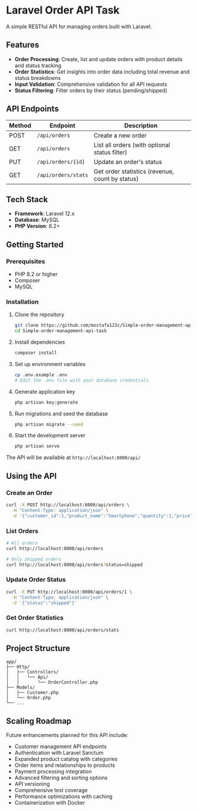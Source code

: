 # Laravel Order API Task

A simple RESTful API for managing orders built with Laravel.

## Features

-   **Order Processing**: Create, list and update orders with product details and status tracking
-   **Order Statistics**: Get insights into order data including total revenue and status breakdowns
-   **Input Validation**: Comprehensive validation for all API requests
-   **Status Filtering**: Filter orders by their status (pending/shipped)

## API Endpoints

| Method | Endpoint            | Description                                     |
| ------ | ------------------- | ----------------------------------------------- |
| POST   | `/api/orders`       | Create a new order                              |
| GET    | `/api/orders`       | List all orders (with optional status filter)   |
| PUT    | `/api/orders/{id}`  | Update an order's status                        |
| GET    | `/api/orders/stats` | Get order statistics (revenue, count by status) |

## Tech Stack

-   **Framework**: Laravel 12.x
-   **Database**: MySQL
-   **PHP Version**: 8.2+

## Getting Started

### Prerequisites

-   PHP 8.2 or higher
-   Composer
-   MySQL

### Installation

1. Clone the repository

    ```bash
    git clone https://github.com/mostafa123c/Simple-order-management-api-task.git
    cd Simple-order-management-api-task
    ```

2. Install dependencies

    ```bash
    composer install
    ```

3. Set up environment variables

    ```bash
    cp .env.example .env
    # Edit the .env file with your database credentials
    ```

4. Generate application key

    ```bash
    php artisan key:generate
    ```

5. Run migrations and seed the database

    ```bash
    php artisan migrate --seed
    ```

6. Start the development server
    ```bash
    php artisan serve
    ```

The API will be available at `http://localhost:8000/api/`

## Using the API

### Create an Order

```bash
curl -X POST http://localhost:8000/api/orders \
  -H "Content-Type: application/json" \
  -d '{"customer_id":1,"product_name":"Smartphone","quantity":1,"price":799.99}'
```

### List Orders

```bash
# All orders
curl http://localhost:8000/api/orders

# Only shipped orders
curl http://localhost:8000/api/orders?status=shipped
```

### Update Order Status

```bash
curl -X PUT http://localhost:8000/api/orders/1 \
  -H "Content-Type: application/json" \
  -d '{"status":"shipped"}'
```

### Get Order Statistics

```bash
curl http://localhost:8000/api/orders/stats
```

## Project Structure

```
app/
├── Http/
│   ├── Controllers/
│   │   └── Api/
│   │       └── OrderController.php
├── Models/
│   ├── Customer.php
│   └── Order.php
└── ...
```

## Scaling Roadmap

Future enhancements planned for this API include:

-   Customer management API endpoints
-   Authentication with Laravel Sanctum
-   Expanded product catalog with categories
-   Order items and relationships to products
-   Payment processing integration
-   Advanced filtering and sorting options
-   API versioning
-   Comprehensive test coverage
-   Performance optimizations with caching
-   Containerization with Docker
